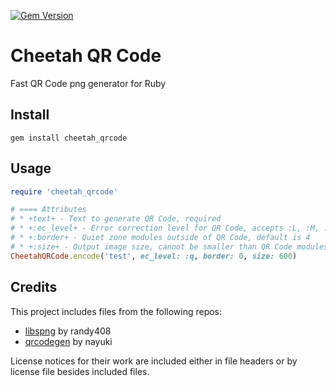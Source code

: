 [![Gem Version](https://badge.fury.io/rb/cheetah_qrcode.svg)](https://badge.fury.io/rb/cheetah_qrcode)

# Cheetah QR Code

Fast QR Code png generator for Ruby

## Install

```shell
gem install cheetah_qrcode
```

## Usage

```ruby
require 'cheetah_qrcode'

# ==== Attributes
# * +text+ - Text to generate QR Code, required
# * +:ec_level+ - Error correction level for QR Code, accepts :L, :M, :Q, :H, default is :M
# * +:border+ - Quiet zone modules outside of QR Code, default is 4
# * +:size+ - Output image size, cannot be smaller than QR Code modules size, default is QR Code modules size
CheetahQRCode.encode('test', ec_level: :q, border: 0, size: 600)
```

## Credits

This project includes files from the following repos:

- [libspng](https://github.com/randy408/libspng) by randy408
- [qrcodegen](https://github.com/nayuki/QR-Code-generator) by nayuki

License notices for their work are included either in file headers or by license file besides included files.
